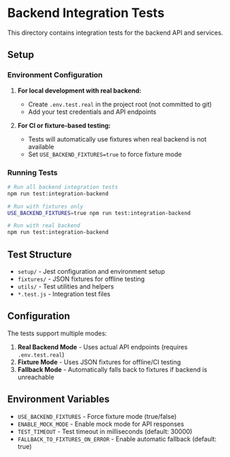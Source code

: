 # Backend Integration Tests

This directory contains integration tests for the backend API and services.

## Setup

### Environment Configuration

1. **For local development with real backend:**
   - Create `.env.test.real` in the project root (not committed to git)
   - Add your test credentials and API endpoints
   
2. **For CI or fixture-based testing:**
   - Tests will automatically use fixtures when real backend is not available
   - Set `USE_BACKEND_FIXTURES=true` to force fixture mode

### Running Tests

```bash
# Run all backend integration tests
npm run test:integration-backend

# Run with fixtures only
USE_BACKEND_FIXTURES=true npm run test:integration-backend

# Run with real backend
npm run test:integration-backend
```

## Test Structure

- `setup/` - Jest configuration and environment setup
- `fixtures/` - JSON fixtures for offline testing
- `utils/` - Test utilities and helpers
- `*.test.js` - Integration test files

## Configuration

The tests support multiple modes:

1. **Real Backend Mode** - Uses actual API endpoints (requires `.env.test.real`)
2. **Fixture Mode** - Uses JSON fixtures for offline/CI testing
3. **Fallback Mode** - Automatically falls back to fixtures if backend is unreachable

## Environment Variables

- `USE_BACKEND_FIXTURES` - Force fixture mode (true/false)
- `ENABLE_MOCK_MODE` - Enable mock mode for API responses
- `TEST_TIMEOUT` - Test timeout in milliseconds (default: 30000)
- `FALLBACK_TO_FIXTURES_ON_ERROR` - Enable automatic fallback (default: true)